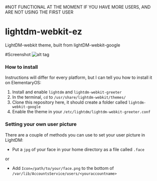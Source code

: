 #NOT FUNCTIONAL AT THE MOMENT IF YOU HAVE MORE USERS, AND ARE NOT USING THE FIRST USER

# lightdm-webkit-ez
LightDM-webkit theme, built from lightDM-webkit-google


#Screenshot
![alt tag](http://i.imgur.com/gR8qRLU.png)

### How to install

Instructions will differ for every platform, but I can tell you how to install it on ElementaryOS:

1. Install and enable `lightdm` and `lightdm-webkit-greeter`
2. In the terminal, `cd` to `/usr/share/lightdm-webkit/themes/`
3. Clone this repository here, it should create a folder called `lightdm-webkit-google`
4. Enable the theme in your `/etc/lightdm/lightdm-webkit-greeter.conf`

### Setting your own user picture

There are a couple of methods you can use to set your user picture in LightDM:

- Put a `jpg` of your face in your home directory as a file called `.face`

or

- Add `Icon=/path/to/your/face.png` to the bottom of `/var/lib/AccountsService/users/<youraccountname>`

